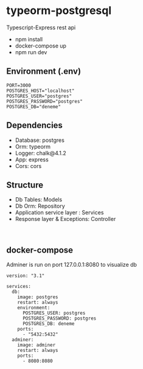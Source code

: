 # typeorm-postgresql
Typescript-Express rest api

<ul>
<li>npm install</li>
<li>docker-compose up</li>
<li>npm run dev</li>
</ul>



## Environment (.env)

```
PORT=3000
POSTGRES_HOST="localhost"
POSTGRES_USER="postgres"
POSTGRES_PASSWORD="postgres"
POSTGRES_DB="deneme"
```

## Dependencies
<ul>
<li>Database: postgres</li>
<li>Orm: typeorm</li>
<li>Logger: chalk@4.1.2</li>
<li>App: express</li>
<li>Cors: cors </li>
</ul>


## Structure
<ul> 
<li>Db Tables: Models</li>
<li>Db Orm: Repository</li>
<li>Application service layer : Services</li>
<li>Response layer & Exceptions: Controller
</ul>
</br>




## docker-compose 

Adminer is run on port 127.0.0.1:8080 to visualize db

```
version: "3.1"

services:
  db:
    image: postgres
    restart: always
    environment:
      POSTGRES_USER: postgres
      POSTGRES_PASSWORD: postgres
      POSTGRES_DB: deneme
    ports:
      - "5432:5432"
  adminer:
    image: adminer
    restart: always
    ports:
      - 8080:8080
```






